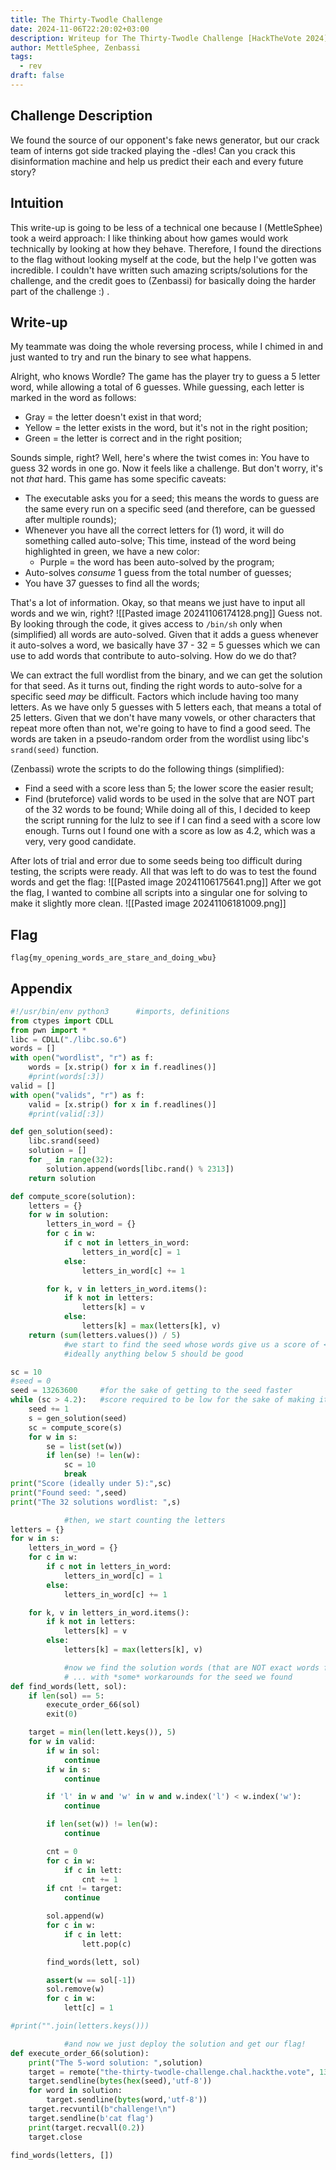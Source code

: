 ```yaml
---
title: The Thirty-Twodle Challenge
date: 2024-11-06T22:20:02+03:00
description: Writeup for The Thirty-Twodle Challenge [HackTheVote 2024]
author: MettleSphee, Zenbassi
tags:
  - rev
draft: false
---
```

## Challenge Description
We found the source of our opponent's fake news generator, but our crack team
of interns got side tracked playing the -dles! Can you crack this disinformation
machine and help us predict their each and every future story?

## Intuition
This write-up is going to be less of a technical one because I (MettleSphee) took a weird approach: I like thinking about how games would work technically by looking at how they behave. Therefore, I found the directions to the flag without looking myself at the code, but the help I've gotten was incredible. I couldn't have written such amazing scripts/solutions for the challenge, and the credit goes to (Zenbassi) for basically doing the harder part of the challenge :) .

## Write-up
My teammate was doing the whole reversing process, while I chimed in and just wanted to try and run the binary to see what happens.

Alright, who knows Wordle? The game has the player try to guess a 5 letter word, while allowing a total of 6 guesses. While guessing, each letter is marked in the word as follows:
- Gray = the letter doesn't exist in that word;
- Yellow = the letter exists in the word, but it's not in the right position;
- Green = the letter is correct and in the right position;

Sounds simple, right? Well, here's where the twist comes in: You have to guess 32 words in one go. Now it feels like a challenge.
But don't worry, it's not *that* hard. This game has some specific caveats:
- The executable asks you for a seed; this means the words to guess are the same every run on a specific seed (and therefore, can be guessed after multiple rounds);
- Whenever you have all the correct letters for (1) word, it will do something called auto-solve; This time, instead of the word being highlighted in green, we have a new color:
  - Purple = the word has been auto-solved by the program;
- Auto-solves *consume* 1 guess from the total number of guesses;
- You have 37 guesses to find all the words;

That's a lot of information. Okay, so that means we just have to input all words and we win, right?
![[Pasted image 20241106174128.png]]
Guess not. By looking through the code, it gives access to ``/bin/sh`` only when (simplified) all words are auto-solved. Given that it adds a guess whenever it auto-solves a word, we basically have 37 - 32 = 5 guesses which we can use to add words that contribute to auto-solving. How do we do that?

We can extract the full wordlist from the binary, and we can get the solution for that seed. As it turns out, finding the right words to auto-solve for a specific seed *may* be difficult. Factors which include having too many letters. As we have only 5 guesses with 5 letters each, that means a total of 25 letters. Given that we don't have many vowels, or other characters that repeat more often than not, we're going to have to find a good seed. The words are taken in a pseudo-random order from the wordlist using libc's ``srand(seed)`` function.

(Zenbassi) wrote the scripts to do the following things (simplified):
- Find a seed with a score less than 5; the lower score the easier result;
- Find (bruteforce) valid words to be used in the solve that are NOT part of the 32 words to be found;
While doing all of this, I decided to keep the script running for the lulz to see if I can find a seed with a score low enough. Turns out I found one with a score as low as 4.2, which was a very, very good candidate.

After lots of trial and error due to some seeds being too difficult during testing, the scripts were ready. All that was left to do was to test the found words and get the flag:
![[Pasted image 20241106175641.png]]
After we got the flag, I wanted to combine all scripts into a singular one for solving to make it slightly more clean.
![[Pasted image 20241106181009.png]]
## Flag
``flag{my_opening_words_are_stare_and_doing_wbu}``
## Appendix
```py
#!/usr/bin/env python3		#imports, definitions
from ctypes import CDLL
from pwn import *
libc = CDLL("./libc.so.6")
words = []
with open("wordlist", "r") as f:
    words = [x.strip() for x in f.readlines()]
    #print(words[:3])
valid = []
with open("valids", "r") as f:
    valid = [x.strip() for x in f.readlines()]
    #print(valid[:3])

def gen_solution(seed):
    libc.srand(seed)
    solution = []
    for _ in range(32):
        solution.append(words[libc.rand() % 2313])
    return solution

def compute_score(solution):
    letters = {}
    for w in solution:
        letters_in_word = {}
        for c in w:
            if c not in letters_in_word:
                letters_in_word[c] = 1
            else:
                letters_in_word[c] += 1

        for k, v in letters_in_word.items():
            if k not in letters:
                letters[k] = v
            else:
                letters[k] = max(letters[k], v)
    return (sum(letters.values()) / 5)
			#we start to find the seed whose words give us a score of <4.2> or lower,
			#ideally anything below 5 should be good

sc = 10
#seed = 0
seed = 13263600		#for the sake of getting to the seed faster
while (sc > 4.2):	#score required to be low for the sake of making it easier afterwards
    seed += 1
    s = gen_solution(seed)
    sc = compute_score(s)
    for w in s:
        se = list(set(w))
        if len(se) != len(w):
            sc = 10
            break
print("Score (ideally under 5):",sc)
print("Found seed: ",seed)
print("The 32 solutions wordlist: ",s)

			#then, we start counting the letters
letters = {}
for w in s:
    letters_in_word = {}
    for c in w:
        if c not in letters_in_word:
            letters_in_word[c] = 1
        else:
            letters_in_word[c] += 1

    for k, v in letters_in_word.items():
        if k not in letters:
            letters[k] = v
        else:
            letters[k] = max(letters[k], v)

			#now we find the solution words (that are NOT exact words found above)
			# ... with *some* workarounds for the seed we found
def find_words(lett, sol):
    if len(sol) == 5:
        execute_order_66(sol)
        exit(0)

    target = min(len(lett.keys()), 5)
    for w in valid:
        if w in sol:
            continue
        if w in s:
            continue

        if 'l' in w and 'w' in w and w.index('l') < w.index('w'):
            continue

        if len(set(w)) != len(w):
            continue

        cnt = 0
        for c in w:
            if c in lett:
                cnt += 1
        if cnt != target:
            continue

        sol.append(w)
        for c in w:
            if c in lett:
                lett.pop(c)

        find_words(lett, sol)

        assert(w == sol[-1])
        sol.remove(w)
        for c in w:
            lett[c] = 1

#print("".join(letters.keys()))

			#and now we just deploy the solution and get our flag!
def execute_order_66(solution):
	print("The 5-word solution: ",solution)
	target = remote("the-thirty-twodle-challenge.chal.hackthe.vote", 1337)
	target.sendline(bytes(hex(seed),'utf-8'))
	for word in solution:
		target.sendline(bytes(word,'utf-8'))
	target.recvuntil(b"challenge!\n")
	target.sendline(b'cat flag')
	print(target.recvall(0.2))
	target.close

find_words(letters, [])
```
